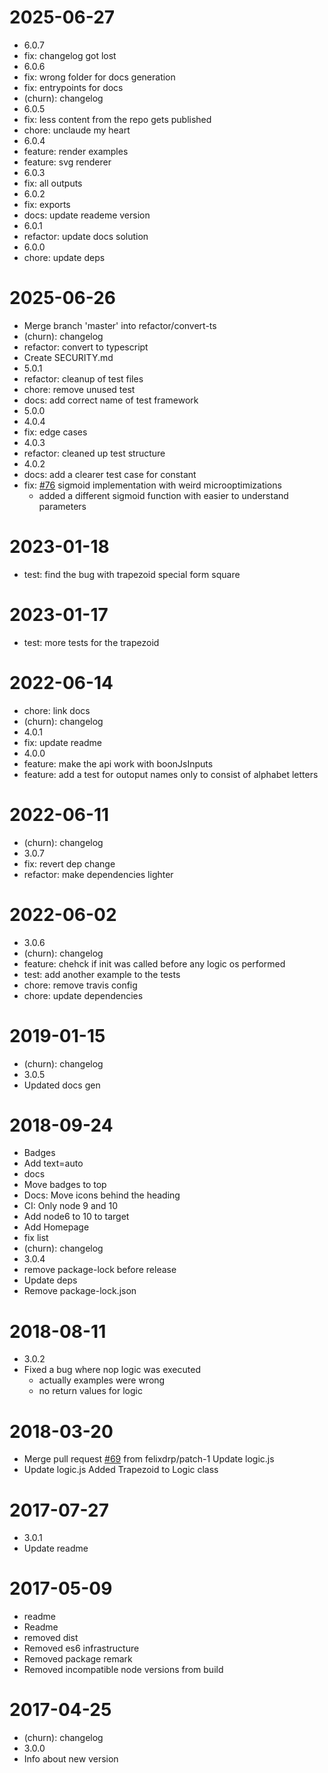 2025-06-27
==========

  * 6.0.7
  * fix: changelog got lost
  * 6.0.6
  * fix: wrong folder for docs generation
  * fix: entrypoints for docs
  * (churn): changelog
  * 6.0.5
  * fix: less content from the repo gets published
  * chore: unclaude my heart
  * 6.0.4
  * feature: render examples
  * feature: svg renderer
  * 6.0.3
  * fix: all outputs
  * 6.0.2
  * fix: exports
  * docs: update reademe version
  * 6.0.1
  * refactor: update docs solution
  * 6.0.0
  * chore: update deps

2025-06-26
==========

  * Merge branch 'master' into refactor/convert-ts
  * (churn): changelog
  * refactor: convert to typescript
  * Create SECURITY.md
  * 5.0.1
  * refactor: cleanup of test files
  * chore: remove unused test
  * docs: add correct name of test framework
  * 5.0.0
  * 4.0.4
  * fix: edge cases
  * 4.0.3
  * refactor: cleaned up test structure
  * 4.0.2
  * docs: add a clearer test case for constant
  * fix: [#76](https://github.com/sebs/es6-fuzz/issues/76) sigmoid implementation with weird microoptimizations
    * added a different sigmoid function with easier to understand parameters

2023-01-18
==========

  * test: find the bug with trapezoid special form square

2023-01-17
==========

  * test: more tests for the trapezoid

2022-06-14
==========

  * chore: link docs
  * (churn): changelog
  * 4.0.1
  * fix: update readme
  * 4.0.0
  * feature: make the api work with boonJsInputs
  * feature: add a test for outoput names only to consist of alphabet
    letters

2022-06-11
==========

  * (churn): changelog
  * 3.0.7
  * fix: revert dep change
  * refactor: make dependencies lighter

2022-06-02
==========

  * 3.0.6
  * (churn): changelog
  * feature: chehck if init was called before any logic os performed
  * test: add another example to the tests
  * chore: remove travis config
  * chore: update dependencies

2019-01-15
==========

  * (churn): changelog
  * 3.0.5
  * Updated docs gen

2018-09-24
==========

  * Badges
  * Add text=auto
  * docs
  * Move badges to top
  * Docs: Move icons behind the heading
  * CI: Only node 9 and 10
  * Add node6 to 10 to target
  * Add Homepage
  * fix list
  * (churn): changelog
  * 3.0.4
  * remove package-lock before release
  * Update deps
  * Remove package-lock.json

2018-08-11
==========

  * 3.0.2
  * Fixed a bug where nop logic was executed
    * actually examples were wrong
    * no return values for logic

2018-03-20
==========

  * Merge pull request [#69](https://github.com/sebs/es6-fuzz/issues/69) from felixdrp/patch-1
    Update logic.js
  * Update logic.js
    Added Trapezoid to Logic class

2017-07-27
==========

  * 3.0.1
  * Update readme

2017-05-09
==========

  * readme
  * Readme
  * removed dist
  * Removed es6 infrastructure
  * Removed package remark
  * Removed incompatible node versions from build

2017-04-25
==========

  * (churn): changelog
  * 3.0.0
  * Info about new version
